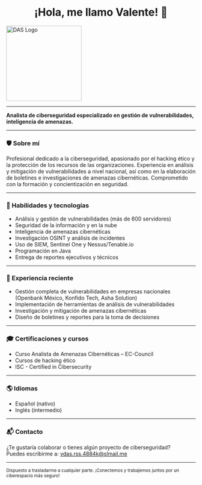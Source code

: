 <div align="center">
  <h1>¡Hola, me llamo Valente! 🚀</h1>
</div>

<img src="https://github.com/ValenteDAS/ValenteDAS/blob/main/DAS.svg" alt="DAS Logo" width="200"/>

---

**Analista de ciberseguridad especializado en gestión de vulnerabilidades, inteligencia de amenazas.**  

---

### 🛡️ Sobre mí

Profesional dedicado a la ciberseguridad, apasionado por el hacking ético y la protección de los recursos de las organizaciones. Experiencia en análisis y mitigación de vulnerabilidades a nivel nacional, así como en la elaboración de boletines e investigaciones de amenazas cibernéticas. Comprometido con la formación y concientización en seguridad.

---

### 🧰 Habilidades y tecnologías

- Análisis y gestión de vulnerabilidades (más de 600 servidores)
- Seguridad de la información y en la nube
- Inteligencia de amenazas cibernéticas
- Investigación OSINT y análisis de incidentes
- Uso de SIEM, Sentinel One y Nessus/Tenable.io
- Programación en Java
- Entrega de reportes ejecutivos y técnicos

---

### 🚀 Experiencia reciente

- Gestión completa de vulnerabilidades en empresas nacionales (Openbank México, Konfido Tech, Asha Solution)
- Implementación de herramientas de análisis de vulnerabilidades
- Investigación y mitigación de amenazas cibernéticas
- Diseño de boletines y reportes para la toma de decisiones

---

### 🎓 Certificaciones y cursos

- Curso Analista de Amenazas Cibernéticas – EC-Council
- Cursos de hacking ético
- ISC - Certified in Cibersecurity

---

### 🌎 Idiomas

- Español (nativo)
- Inglés (intermedio)

---

### 📬 Contacto

¿Te gustaría colaborar o tienes algún proyecto de ciberseguridad?  
Puedes escribirme a: vdas.rss.4884k@slmail.me

---

<sub>Dispuesto a trasladarme a cualquier parte. ¡Conectemos y trabajemos juntos por un ciberespacio más seguro!</sub>
